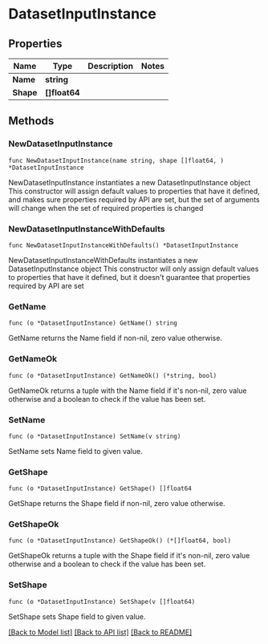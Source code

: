 # DatasetInputInstance

## Properties

Name | Type | Description | Notes
------------ | ------------- | ------------- | -------------
**Name** | **string** |  | 
**Shape** | **[]float64** |  | 

## Methods

### NewDatasetInputInstance

`func NewDatasetInputInstance(name string, shape []float64, ) *DatasetInputInstance`

NewDatasetInputInstance instantiates a new DatasetInputInstance object
This constructor will assign default values to properties that have it defined,
and makes sure properties required by API are set, but the set of arguments
will change when the set of required properties is changed

### NewDatasetInputInstanceWithDefaults

`func NewDatasetInputInstanceWithDefaults() *DatasetInputInstance`

NewDatasetInputInstanceWithDefaults instantiates a new DatasetInputInstance object
This constructor will only assign default values to properties that have it defined,
but it doesn't guarantee that properties required by API are set

### GetName

`func (o *DatasetInputInstance) GetName() string`

GetName returns the Name field if non-nil, zero value otherwise.

### GetNameOk

`func (o *DatasetInputInstance) GetNameOk() (*string, bool)`

GetNameOk returns a tuple with the Name field if it's non-nil, zero value otherwise
and a boolean to check if the value has been set.

### SetName

`func (o *DatasetInputInstance) SetName(v string)`

SetName sets Name field to given value.


### GetShape

`func (o *DatasetInputInstance) GetShape() []float64`

GetShape returns the Shape field if non-nil, zero value otherwise.

### GetShapeOk

`func (o *DatasetInputInstance) GetShapeOk() (*[]float64, bool)`

GetShapeOk returns a tuple with the Shape field if it's non-nil, zero value otherwise
and a boolean to check if the value has been set.

### SetShape

`func (o *DatasetInputInstance) SetShape(v []float64)`

SetShape sets Shape field to given value.



[[Back to Model list]](../README.md#documentation-for-models) [[Back to API list]](../README.md#documentation-for-api-endpoints) [[Back to README]](../README.md)


